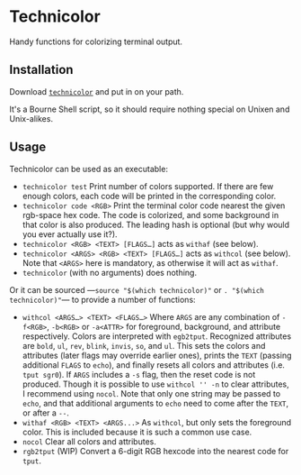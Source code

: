 # Technicolor

Handy functions for colorizing terminal output.

## Installation

Download [`technicolor`](technicolor) and put in on your path.

It's a Bourne Shell script, so it should require nothing special on Unixen and Unix-alikes.

## Usage

Technicolor can be used as an executable:

  * `technicolor test` Print number of colors supported.
    If there are few enough colors, each code will be printed in the corresponding color.
  * `technicolor code <RGB>` Print the terminal color code nearest the given rgb-space hex code.
    The code is colorized, and some background in that color is also produced.
    The leading hash is optional (but why would you ever actually use it?).
  * `technicolor <RGB> <TEXT> [FLAGS…]` acts as `withaf` (see below).
  * `technicolor <ARGS> <RGB> <TEXT> [FLAGS…]` acts as `withcol` (see below).
    Note that `<ARGS>` here is mandatory, as otherwise it will act as `withaf`.
  * `technicolor` (with no arguments) does nothing.


Or it can be sourced
    —`source "$(which technicolor)"` or `. "$(which technicolor)"`—
    to provide a number of functions:

  * `withcol <ARGS…> <TEXT> <FLAGS…>`
        Where `ARGS` are any combination of `-f<RGB>`, `-b<RGB>` or `-a<ATTR>`
        for foreground, background, and attribute respectively.
        Colors are interpreted with `egb2tput`.
        Recognized attributes are `bold`, `ul`, `rev`, `blink`, `invis`, `so`, and `ul`.
        This sets the colors and attributes (later flags may override earlier ones),
            prints the `TEXT` (passing additional `FLAGS` to `echo`),
            and finally resets all colors and attributes (i.e. `tput sgr0`).
        If `ARGS` includes a `-s` flag, then the reset code is not produced.
        Though it is possible to use `withcol '' -n` to clear attributes, I recommend using `nocol`.
        Note that only one string may be passed to `echo`,
            and that additional arguments to `echo` need to come after the `TEXT`, or after a `--`.
  * `withaf <RGB> <TEXT> <ARGS...>`
    As `withcol`, but only sets the foreground color.
    This is included because it is such a common use case.
  * `nocol` Clear all colors and attributes.
  * `rgb2tput` (WIP) Convert a 6-digit RGB hexcode into the nearest code for `tput`.
